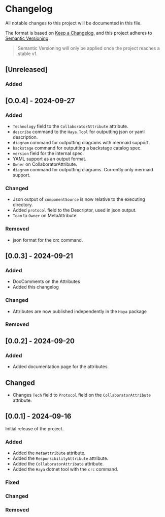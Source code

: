 # Changelog

All notable changes to this project will be documented in this file.

The format is based on [Keep a Changelog](https://keepachangelog.com/en/1.1.0/),
and this project adheres to [Semantic Versioning](https://semver.org/spec/v2.0.0.html).

> Semantic Versioning will only be applied once the project reaches a stable v1.

## [Unreleased]

### Added

## [O.0.4] - 2024-09-27

### Added
- `Technology` field to the `CollaboratorAttribute` attribute.
- `describe` command to the `Haya.Tool` for outputting json or yaml description.
- `diagram` command for outputting diagrams with mermaid support.
- `backstage` command for outputting a backstage catalog spec.
- `version` field for the internal spec.
- YAML support as an output format.
- `Owner` on CollaboratorAttribute.
- `diagram` command for outputting diagrams. Currently only mermaid support.

### Changed

- Json output of `componentSource` is now relative to the executing directory.
- Added `protocol` field to the Descriptor, used in json output.
- `Team` to `Owner` on MetaAttribute.

### Removed

- json format for the crc command.

## [0.0.3] - 2024-09-21

### Added

- DocComments on the Attributes
- Added this changelog

### Changed

- Attributes are now published independently in the `Haya` package

### Removed

## [0.0.2] - 2024-09-20

### Added

- Added documentation page for the attributes.

## Changed

- Changes `Tech` field to `Protocol` field on the `CollaboratorAttribute` attribute.

## [0.0.1] - 2024-09-16

Initial release of the project.

### Added

- Added the `MetaAttribute` attribute.
- Added the `ResponsibilityAttribute` attribute.
- Added the `CollaboratorAttribute` attribute.
- Added the `Haya` dotnet tool with the `crc` command.

### Fixed

### Changed

### Removed
